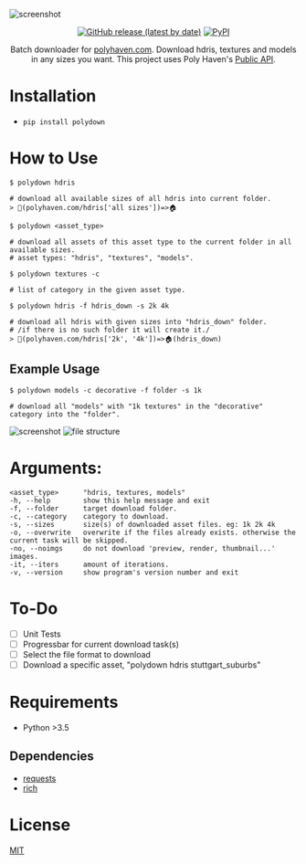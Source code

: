 ![screenshot](https://user-images.githubusercontent.com/16024979/134770914-bbc829ac-f1aa-43eb-adf4-9d189379d307.gif)
<div align="center">
<a href="https://github.com/agmmnn/polydown">
<img alt="GitHub release (latest by date)" src="https://img.shields.io/github/v/release/agmmnn/polydown"></a>
<a href="https://pypi.org/project/polydown/">
<img alt="PyPI" src="https://img.shields.io/pypi/v/polydown"></a>

Batch downloader for [polyhaven.com](https://polyhaven.com/). Download hdris, textures and models in any sizes you want. This project uses Poly Haven's [Public API](https://github.com/Poly-Haven/Public-API).
</div>

# Installation

- `pip install polydown`

# How to Use
```
$ polydown hdris

# download all available sizes of all hdris into current folder.
> 🔗(polyhaven.com/hdris['all sizes'])=>🏠
```
```
$ polydown <asset_type>

# download all assets of this asset type to the current folder in all available sizes.
# asset types: "hdris", "textures", "models".
```
```
$ polydown textures -c

# list of category in the given asset type.
```
```
$ polydown hdris -f hdris_down -s 2k 4k

# download all hdris with given sizes into "hdris_down" folder.
# /if there is no such folder it will create it./
> 🔗(polyhaven.com/hdris['2k', '4k'])=>🏠(hdris_down)
```
## Example Usage

```
$ polydown models -c decorative -f folder -s 1k

# download all "models" with "1k textures" in the "decorative" category into the "folder".
```
![screenshot](https://user-images.githubusercontent.com/16024979/134804570-a01138e9-7fc0-4d22-b1b5-c52b3cfcf8a2.png)
![file structure](https://user-images.githubusercontent.com/16024979/134737874-cc04a42e-5855-4acb-9394-dac08352efee.png)

# Arguments:

```
<asset_type>      "hdris, textures, models"
-h, --help        show this help message and exit
-f, --folder      target download folder.
-c, --category    category to download.
-s, --sizes       size(s) of downloaded asset files. eg: 1k 2k 4k
-o, --overwrite   overwrite if the files already exists. otherwise the current task will be skipped.
-no, --noimgs     do not download 'preview, render, thumbnail...' images.
-it, --iters      amount of iterations.
-v, --version     show program's version number and exit
```

# To-Do
-   [ ] Unit Tests
-   [ ] Progressbar for current download task(s)
-   [ ] Select the file format to download
-   [ ] Download a specific asset, "polydown hdris stuttgart_suburbs"

# Requirements
- Python >3.5

## Dependencies
- [requests](https://pypi.org/project/requests/)
- [rich](https://github.com/willmcgugan/rich)

# License
[MIT](https://github.com/agmmnn/polydown/blob/master/LICENSE)
